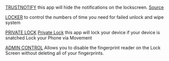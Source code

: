 
[TRUSTNOTIFY](https://play.google.com/store/apps/details?id=xyz.k4czp3r.trustnotify)
this app will hide the notifications on the lockscreen.
[Source](https://github.com/K4CZP3R/TrustNotify)

[LOCKER](https://f-droid.org/en/packages/net.zygotelabs.locker/)
to control the numbers of time you need for failed unlock and wipe system

[PRIVATE LOCK](https://github.com/wesaphzt/privatelock)
[Private Lock](https://f-droid.org/en/packages/com.wesaphzt.privatelock/)
this app will lock your device if your device is snatched
Lock your Phone via Movement

[ADMIN CONTROL](https://f-droid.org/packages/com.davidshewitt.admincontrol/)
Allows you to disable the fingerprint reader on the Lock Screen without deleting all of your fingerprints.

